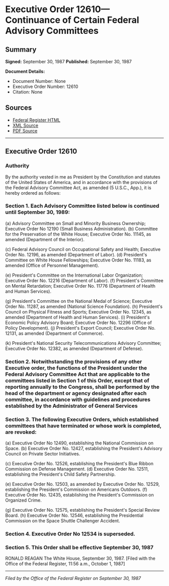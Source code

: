 # Executive Order 12610—Continuance of Certain Federal Advisory Committees

## Summary

**Signed:** September 30, 1987
**Published:** September 30, 1987

**Document Details:**
- Document Number: None
- Executive Order Number: 12610
- Citation: None

## Sources
- [Federal Register HTML](https://www.presidency.ucsb.edu/documents/executive-order-12610-continuance-certain-federal-advisory-committees)
- [XML Source](None)
- [PDF Source](None)

---

## Executive Order 12610

### Authority

By the authority vested in me as President by the Constitution and statutes of the United States of America, and in accordance with the provisions of the Federal Advisory Committee Act, as amended (5 U.S.C., App.), it is hereby ordered as follows:
### Section 1. Each Advisory Committee listed below is continued until September 30, 1989:

(a) Advisory Committee on Small and Minority Business Ownership; Executive Order No 12190 (Small Business Administration).
(b) Committee for the Preservation of the White House; Executive Order No. 11145, as amended (Department of the Interior).

(c) Federal Advisory Council on Occupational Safety and Health; Executive Order No. 12196, as amended (Department of Labor).
(d) President's Committee on White House Fellowships; Executive Order No. 11183, as amended (Office of Personnel Management).

(e) President's Committee on the International Labor Organization; Executive Order No. 12216 (Department of Labor).
(f) President's Committee on Mental Retardation; Executive Order No. 11776 (Department of Health and Human Services).

(g) President's Committee on the National Medal of Science; Executive Order No. 11287, as amended (National Science Foundation).
(h) President's Council on Physical Fitness and Sports; Executive Order No. 12345, as amended (Department of Health and Human Services).
    (i) President's Economic Policy Advisory Board; Executive Order No. 12296 (Office of Policy Development).
(j) President's Export Council; Executive Order No. 12131, as amended (Department of Commerce).

(k) President's National Security Telecommunications Advisory Committee; Executive Order No. 12382, as amended (Department of Defense).
### Section 2. Notwithstanding the provisions of any other Executive order, the functions of the President under the Federal Advisory Committee Act that are applicable to the committees listed in Section 1 of this Order, except that of reporting annually to the Congress, shall be performed by the head of the department or agency designated after each committee, in accordance with guidelines and procedures established by the Administrator of General Services

### Section 3. The following Executive Orders, which established committees that have terminated or whose work is completed, are revoked:

(a) Executive Order No 12490, establishing the National Commission on Space.
(b) Executive Order No. 12427, establishing the President's Advisory Council on Private Sector Initiatives.

(c) Executive Order No. 12526, establishing the President's Blue Ribbon Commission on Defense Management.
(d) Executive Order No. 12511, establishing the President's Child Safety Partnership.

(e) Executive Order No. 12503, as amended by Executive Order No. 12529, establishing the President's Commission on Americans Outdoors.
(f) Executive Order No. 12435, establishing the President's Commission on Organized Crime.

(g) Executive Order No. 12575, establishing the President's Special Review Board.
(h) Executive Order No. 12546, establishing the Presidential Commission on the Space Shuttle Challenger Accident.

### Section 4. Executive Order No 12534 is superseded.

### Section 5. This Order shall be effective September 30, 1987

RONALD REAGAN
The White House,
September 30, 1987.
[Filed with the Office of the Federal Register, 11:56 a.m., October 1, 1987]

---

*Filed by the Office of the Federal Register on September 30, 1987*
